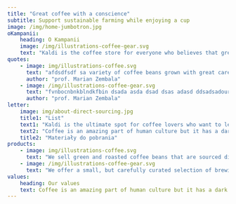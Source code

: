 ```yaml
---
title: "Great coffee with a conscience"
subtitle: Support sustainable farming while enjoying a cup
image: /img/home-jumbotron.jpg
oKampanii:
    heading: O Kampanii
    image: /img/illustrations-coffee-gear.svg
    text: "Kaldi is the coffee store for everyone who believes that great coffee shouldn't just taste good, it should do good too. We source all of our beans directly from small scale sustainable farmers and make sure part of the profits are reinvested in their communities."
quotes:
    - image: img/illustrations-coffee.svg
      text: "afdsdfsdf sa variety of coffee beans grown with great care for the environment and local communities. Check our post or contact us directly for current availability."
      author: "prof. Marian Zembala"
    - image: /img/illustrations-coffee-gear.svg
      text: "fvnbocnbnkblndkfbin dsada asda dsad dsas adasd ddsadsadour shop."
      author: "prof. Marian Zembala"
letter:
    image: img/about-direct-sourcing.jpg
    title1: "List"
    text1: "Kaldi is the ultimate spot for coffee lovers who want to learn about their java’s origin and support the farmers that grew it. We take coffee production, roasting and brewing seriously and we’re glad to pass that knowledge to anyone."
    text2: "Coffee is an amazing part of human culture but it has a dark side too – one of colonialism and mindless abuse of natural resources and human lives. We want to turn this around and return the coffee trade to the drink’s exhilarating, empowering and unifying nature."
    title2: "Materiały do pobrania"
products:
    - image: img/illustrations-coffee.svg
      text: "We sell green and roasted coffee beans that are sourced directly from independent farmers and farm cooperatives. We’re proud to offer a variety of coffee beans grown with great care for the environment and local communities. Check our post or contact us directly for current availability."
    - image: /img/illustrations-coffee-gear.svg
      text: "We offer a small, but carefully curated selection of brewing gear and tools for every taste and experience level. No matter if you roast your own beans or just bought your first french press, you’ll find a gadget to fall in love with in our shop."
values:
    heading: Our values
    text: Coffee is an amazing part of human culture but it has a dark side too – one of colonialism and mindless abuse of natural resources and human lives. We want to turn this around and return the coffee trade to the drink’s exhilarating, empowering and unifying nature.
---
```

